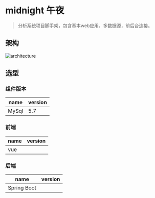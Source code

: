 # midnight 午夜

> 分析系统项目脚手架，包含基本web应用，多数据源，前后台连接。

## 架构

![architecture](D:\code\midnight\images\architecture.png)

## 选型

### 组件版本

|name|version|
|-|-|
|MySql|5.7|

### 前端

|name|version|
|-|-|
|vue||

### 后端

|name|version|
|-|-|
|Spring Boot||